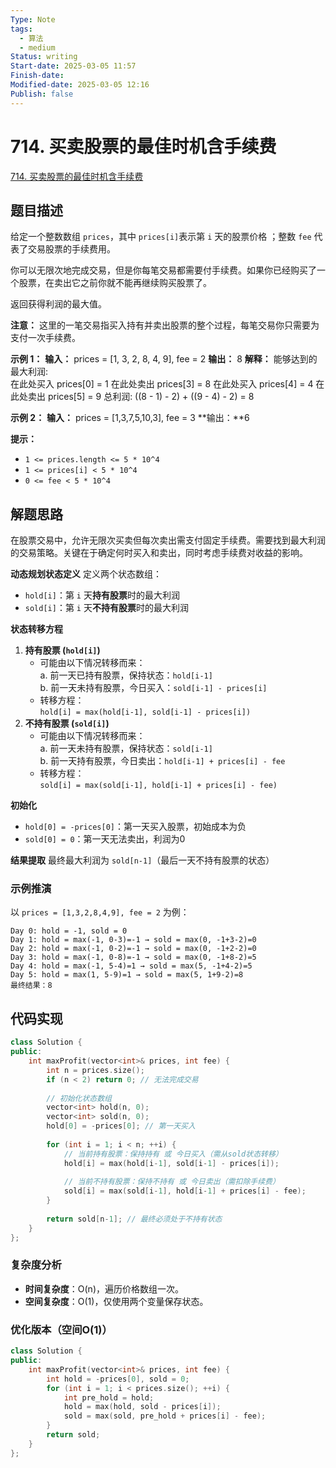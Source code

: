 ```yaml
---
Type: Note
tags:
  - 算法
  - medium
Status: writing
Start-date: 2025-03-05 11:57
Finish-date: 
Modified-date: 2025-03-05 12:16
Publish: false
---
```



# 714. 买卖股票的最佳时机含手续费
[714. 买卖股票的最佳时机含手续费](https://leetcode.cn/problems/best-time-to-buy-and-sell-stock-with-transaction-fee/)

## 题目描述
给定一个整数数组 `prices`，其中 `prices[i]`表示第 `i` 天的股票价格 ；整数 `fee` 代表了交易股票的手续费用。

你可以无限次地完成交易，但是你每笔交易都需要付手续费。如果你已经购买了一个股票，在卖出它之前你就不能再继续购买股票了。

返回获得利润的最大值。

**注意：** 这里的一笔交易指买入持有并卖出股票的整个过程，每笔交易你只需要为支付一次手续费。

**示例 1：**
**输入：** prices = [1, 3, 2, 8, 4, 9], fee = 2
**输出：** 8
**解释：** 能够达到的最大利润:  
在此处买入 prices[0] = 1
在此处卖出 prices[3] = 8
在此处买入 prices[4] = 4
在此处卖出 prices[5] = 9
总利润: ((8 - 1) - 2) + ((9 - 4) - 2) = 8

**示例 2：**
**输入：** prices = [1,3,7,5,10,3], fee = 3
**输出：**6

**提示：**
- `1 <= prices.length <= 5 * 10^4`
- `1 <= prices[i] < 5 * 10^4`
- `0 <= fee < 5 * 10^4`

## 解题思路

在股票交易中，允许无限次买卖但每次卖出需支付固定手续费。需要找到最大利润的交易策略。关键在于确定何时买入和卖出，同时考虑手续费对收益的影响。

**动态规划状态定义**
定义两个状态数组：
- `hold[i]`：第 `i` 天**持有股票**时的最大利润
- `sold[i]`：第 `i` 天**不持有股票**时的最大利润

**状态转移方程**
1. **持有股票 (`hold[i]`)**
    - 可能由以下情况转移而来：  
        a. 前一天已持有股票，保持状态：`hold[i-1]`  
        b. 前一天未持有股票，今日买入：`sold[i-1] - prices[i]`
    - 转移方程：  
        `hold[i] = max(hold[i-1], sold[i-1] - prices[i])`
2. **不持有股票 (`sold[i]`)**
    - 可能由以下情况转移而来：  
        a. 前一天未持有股票，保持状态：`sold[i-1]`  
        b. 前一天持有股票，今日卖出：`hold[i-1] + prices[i] - fee`
    - 转移方程：  
        `sold[i] = max(sold[i-1], hold[i-1] + prices[i] - fee)`

**初始化**
- `hold[0] = -prices[0]`：第一天买入股票，初始成本为负
- `sold[0] = 0`：第一天无法卖出，利润为0

**结果提取**
最终最大利润为 `sold[n-1]`（最后一天不持有股票的状态）

### 示例推演

以 `prices = [1,3,2,8,4,9], fee = 2` 为例：

```
Day 0: hold = -1, sold = 0  
Day 1: hold = max(-1, 0-3)=-1 → sold = max(0, -1+3-2)=0  
Day 2: hold = max(-1, 0-2)=-1 → sold = max(0, -1+2-2)=0  
Day 3: hold = max(-1, 0-8)=-1 → sold = max(0, -1+8-2)=5  
Day 4: hold = max(-1, 5-4)=1 → sold = max(5, -1+4-2)=5  
Day 5: hold = max(1, 5-9)=1 → sold = max(5, 1+9-2)=8  
最终结果：8
```



## 代码实现

```cpp
class Solution {
public:
    int maxProfit(vector<int>& prices, int fee) {
        int n = prices.size();
        if (n < 2) return 0; // 无法完成交易
        
        // 初始化状态数组
        vector<int> hold(n, 0);
        vector<int> sold(n, 0);
        hold[0] = -prices[0]; // 第一天买入
        
        for (int i = 1; i < n; ++i) {
            // 当前持有股票：保持持有 或 今日买入（需从sold状态转移）
            hold[i] = max(hold[i-1], sold[i-1] - prices[i]);
            
            // 当前不持有股票：保持不持有 或 今日卖出（需扣除手续费）
            sold[i] = max(sold[i-1], hold[i-1] + prices[i] - fee);
        }
        
        return sold[n-1]; // 最终必须处于不持有状态
    }
};
```

### 复杂度分析
- **时间复杂度**：O(n)，遍历价格数组一次。
- **空间复杂度**：O(1)，仅使用两个变量保存状态。


### 优化版本（空间O(1)）

```cpp
class Solution {
public:
    int maxProfit(vector<int>& prices, int fee) {
        int hold = -prices[0], sold = 0;
        for (int i = 1; i < prices.size(); ++i) {
            int pre_hold = hold;
            hold = max(hold, sold - prices[i]);
            sold = max(sold, pre_hold + prices[i] - fee);
        }
        return sold;
    }
};
```

